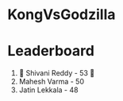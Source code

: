 # KongVsGodzilla
# Leaderboard

1. 👑 Shivani Reddy - 53 👑
2. Mahesh Varma  - 50
3. Jatin Lekkala - 48
